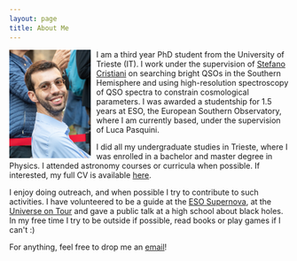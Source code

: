 ```yaml
---
layout: page
title: About Me
---
```

<img style="float: left; padding: 0px 10px 0px 0px;" src="/assets/img/me.jpg" alt="Picture of Francesco" width=147> I am a third year PhD student from the University of Trieste (IT). I work under the supervision of [Stefano Cristiani](https://wwwuser.oats.inaf.it/stefano.cristiani/) on searching bright QSOs in the Southern Hemisphere and using high-resolution spectroscopy of QSO spectra to constrain cosmological parameters. I was awarded a studentship for 1.5 years at ESO, the European Southern Observatory, where I am currently based, under the supervision of Luca Pasquini.

I did all my undergraduate studies in Trieste, where I was enrolled in a bachelor and master degree in Physics. I attended astronomy courses or curricula when possible. If interested, my full CV is available [here]().

I enjoy doing outreach, and when possible I try to contribute to such activities. I have volunteered to be a guide at the [ESO Supernova](https://supernova.eso.org/), at the [Universe on Tour](https://www.wissenschaftsjahr.de/2023/universe-on-tour) and gave a public talk at a high school about black holes. In my free time I try to be outside if possible, read books or play games if I can't :)

For anything, feel free to drop me an [email](mailto:francesco.guarneri@inaf.it)!